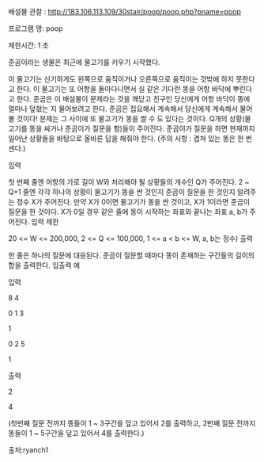 ﻿배설물 관찰 : http://183.106.113.109/30stair/poop/poop.php?pname=poop


프로그램 명: poop

제한시간: 1 초

준곰이라는 생물은 최근에 물고기를 키우기 시작했다.

이 물고기는 신기하게도 왼쪽으로 움직이거나 오른쪽으로 움직이는 것밖에 하지 못한다고 한다. 이 물고기는 또 어항을 돌아다니면서 실 같은 기다란 똥을 어항 바닥에 뿌린다고 한다. 준곰은 이 배설물이 문제라는 것을 깨닫고 친구인 당신에게 어항 바닥이 똥에 얼마나 덮혔는 지 물어보려고 한다. 준곰은 집요해서 계속해서 당신에게 계속해서 물어볼 것이다! 문제는 그 사이에 또 물고기가 똥을 쌀 수 도 있다는 것이다. Q개의 상황(물고기를 똥을 싸거나 준곰이가 질문을 함)들이 주어진다. 준곰이가 질문을 하면 현재까지 일어난 상황들을 바탕으로 올바른 답을 해줘야 한다.
(주의 사항 : 겹쳐 있는 똥은 한 번 센다.)

입력

첫 번째 줄엔 어항의 가로 길이 W와 처리해야 될 상황들의 개수인 Q가 주어진다.
2 ~ Q+1 줄엔 각각 하나의 상황이 물고기가 똥을 싼 것인지 준곰이 질문을 한 것인지 알려주는 정수 X가 주어진다. 만약 X가 0이면 물고기가 똥을 싼 것이고, X가 1이라면 준곰이 질문을 한 것이다. X가 0일 경우 같은 줄에 똥이 시작하는 좌표와 끝나는 좌표 a, b가 주어진다.
입력 제한

20 <= W <= 200,000, 2 <= Q <= 100,000, 1 <= a < b <= W, a, b는 정수)
출력

한 줄은 하나의 질문에 대응된다. 준곰이 질문할 때마다 똥이 존재하는 구간들의 길이의 합을 출력한다.
입출력 예

입력

8 4

0 1 3

1

0 2 5

1

출력 

2

4

(첫번째 질문 전까지 똥들이 1 ~ 3구간을 덮고 있어서 2를 출력하고, 2번째 질문 전까지 똥들이 1 ~ 5구간을 덮고 있어서 4를 출력한다.)

출처:ryanch1 
  
